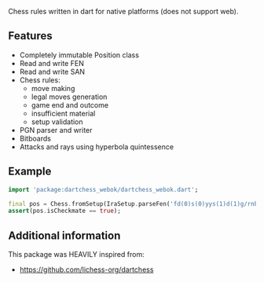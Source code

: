 Chess rules written in dart for native platforms (does not support web).

## Features

- Completely immutable Position class
- Read and write FEN
- Read and write SAN
- Chess rules:
  - move making
  - legal moves generation
  - game end and outcome
  - insufficient material
  - setup validation
- PGN parser and writer
- Bitboards
- Attacks and rays using hyperbola quintessence

## Example

```dart
import 'package:dartchess_webok/dartchess_webok.dart';

final pos = Chess.fromSetup(IraSetup.parseFen('fd(0)s(0)yys(1)d(1)g/rnb1kbnr/pppp1ppp/8/4p3/6Pq/5P2/PPPPP2P/RNBQKBNR/FD(2)S(2)YYS(3)D(3)G w QKqk - 1100000000000000-0000000000000001 1 3'));
assert(pos.isCheckmate == true);
```

## Additional information

This package was HEAVILY inspired from:

- https://github.com/lichess-org/dartchess
